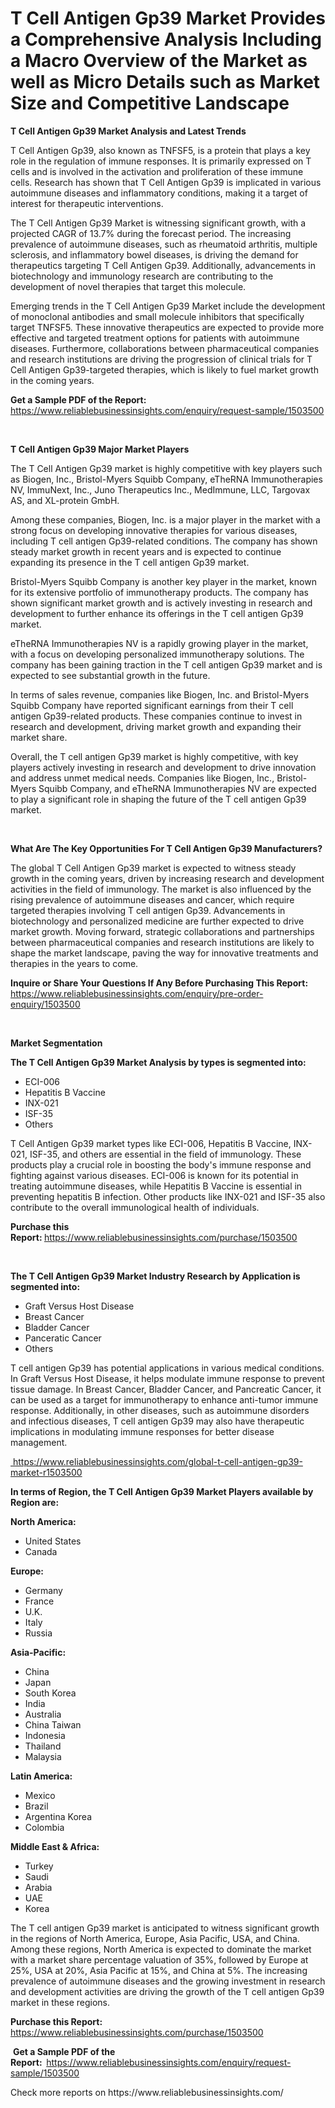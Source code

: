 <p><h1>T Cell Antigen Gp39 Market Provides a Comprehensive Analysis Including a Macro Overview of the Market as well as Micro Details such as Market Size and Competitive Landscape</h1></p><p><strong>T Cell Antigen Gp39 Market Analysis and Latest Trends</strong></p>
<p><p>T Cell Antigen Gp39, also known as TNFSF5, is a protein that plays a key role in the regulation of immune responses. It is primarily expressed on T cells and is involved in the activation and proliferation of these immune cells. Research has shown that T Cell Antigen Gp39 is implicated in various autoimmune diseases and inflammatory conditions, making it a target of interest for therapeutic interventions.</p><p>The T Cell Antigen Gp39 Market is witnessing significant growth, with a projected CAGR of 13.7% during the forecast period. The increasing prevalence of autoimmune diseases, such as rheumatoid arthritis, multiple sclerosis, and inflammatory bowel diseases, is driving the demand for therapeutics targeting T Cell Antigen Gp39. Additionally, advancements in biotechnology and immunology research are contributing to the development of novel therapies that target this molecule.</p><p>Emerging trends in the T Cell Antigen Gp39 Market include the development of monoclonal antibodies and small molecule inhibitors that specifically target TNFSF5. These innovative therapeutics are expected to provide more effective and targeted treatment options for patients with autoimmune diseases. Furthermore, collaborations between pharmaceutical companies and research institutions are driving the progression of clinical trials for T Cell Antigen Gp39-targeted therapies, which is likely to fuel market growth in the coming years.</p></p>
<p><strong>Get a Sample PDF of the Report:&nbsp;</strong> <a href="https://www.reliablebusinessinsights.com/enquiry/request-sample/1503500">https://www.reliablebusinessinsights.com/enquiry/request-sample/1503500</a></p>
<p>&nbsp;</p>
<p><strong>T Cell Antigen Gp39 Major Market Players</strong></p>
<p><p>The T Cell Antigen Gp39 market is highly competitive with key players such as Biogen, Inc., Bristol-Myers Squibb Company, eTheRNA Immunotherapies NV, ImmuNext, Inc., Juno Therapeutics Inc., MedImmune, LLC, Targovax AS, and XL-protein GmbH.</p><p>Among these companies, Biogen, Inc. is a major player in the market with a strong focus on developing innovative therapies for various diseases, including T cell antigen Gp39-related conditions. The company has shown steady market growth in recent years and is expected to continue expanding its presence in the T cell antigen Gp39 market.</p><p>Bristol-Myers Squibb Company is another key player in the market, known for its extensive portfolio of immunotherapy products. The company has shown significant market growth and is actively investing in research and development to further enhance its offerings in the T cell antigen Gp39 market.</p><p>eTheRNA Immunotherapies NV is a rapidly growing player in the market, with a focus on developing personalized immunotherapy solutions. The company has been gaining traction in the T cell antigen Gp39 market and is expected to see substantial growth in the future.</p><p>In terms of sales revenue, companies like Biogen, Inc. and Bristol-Myers Squibb Company have reported significant earnings from their T cell antigen Gp39-related products. These companies continue to invest in research and development, driving market growth and expanding their market share.</p><p>Overall, the T cell antigen Gp39 market is highly competitive, with key players actively investing in research and development to drive innovation and address unmet medical needs. Companies like Biogen, Inc., Bristol-Myers Squibb Company, and eTheRNA Immunotherapies NV are expected to play a significant role in shaping the future of the T cell antigen Gp39 market.</p></p>
<p>&nbsp;</p>
<p><strong>What Are The Key Opportunities For T Cell Antigen Gp39 Manufacturers?</strong></p>
<p><p>The global T Cell Antigen Gp39 market is expected to witness steady growth in the coming years, driven by increasing research and development activities in the field of immunology. The market is also influenced by the rising prevalence of autoimmune diseases and cancer, which require targeted therapies involving T cell antigen Gp39. Advancements in biotechnology and personalized medicine are further expected to drive market growth. Moving forward, strategic collaborations and partnerships between pharmaceutical companies and research institutions are likely to shape the market landscape, paving the way for innovative treatments and therapies in the years to come.</p></p>
<p><strong>Inquire or Share Your Questions If Any Before Purchasing This Report:</strong> <a href="https://www.reliablebusinessinsights.com/enquiry/pre-order-enquiry/1503500">https://www.reliablebusinessinsights.com/enquiry/pre-order-enquiry/1503500</a></p>
<p>&nbsp;</p>
<p><strong>Market Segmentation</strong></p>
<p><strong>The T Cell Antigen Gp39 Market Analysis by types is segmented into:</strong></p>
<p><ul><li>ECI-006</li><li>Hepatitis B Vaccine</li><li>INX-021</li><li>ISF-35</li><li>Others</li></ul></p>
<p><p>T Cell Antigen Gp39 market types like ECI-006, Hepatitis B Vaccine, INX-021, ISF-35, and others are essential in the field of immunology. These products play a crucial role in boosting the body's immune response and fighting against various diseases. ECI-006 is known for its potential in treating autoimmune diseases, while Hepatitis B Vaccine is essential in preventing hepatitis B infection. Other products like INX-021 and ISF-35 also contribute to the overall immunological health of individuals.</p></p>
<p><strong>Purchase this Report:&nbsp;</strong><a href="https://www.reliablebusinessinsights.com/purchase/1503500">https://www.reliablebusinessinsights.com/purchase/1503500</a></p>
<p>&nbsp;</p>
<p><strong>The T Cell Antigen Gp39 Market Industry Research by Application is segmented into:</strong></p>
<p><ul><li>Graft Versus Host Disease</li><li>Breast Cancer</li><li>Bladder Cancer</li><li>Panceratic Cancer</li><li>Others</li></ul></p>
<p><p>T cell antigen Gp39 has potential applications in various medical conditions. In Graft Versus Host Disease, it helps modulate immune response to prevent tissue damage. In Breast Cancer, Bladder Cancer, and Pancreatic Cancer, it can be used as a target for immunotherapy to enhance anti-tumor immune response. Additionally, in other diseases, such as autoimmune disorders and infectious diseases, T cell antigen Gp39 may also have therapeutic implications in modulating immune responses for better disease management.</p></p>
<p><a href="https://www.reliablebusinessinsights.com/global-t-cell-antigen-gp39-market-r1503500">&nbsp;https://www.reliablebusinessinsights.com/global-t-cell-antigen-gp39-market-r1503500</a></p>
<p><strong>In terms of Region, the T Cell Antigen Gp39 Market Players available by Region are:</strong></p>
<p>
    <p> <strong> North America: </strong>
        <ul>
            <li>United States</li>
            <li>Canada</li>
        </ul>
        </p> 
    <p> <strong> Europe: </strong>
        <ul>
            <li>Germany</li>
            <li>France</li>
            <li>U.K.</li>
            <li>Italy</li>
            <li>Russia</li>
        </ul>
        </p> 
    <p> <strong> Asia-Pacific: </strong>
        <ul>
            <li>China</li>
            <li>Japan</li>
            <li>South Korea</li>
            <li>India</li>
            <li>Australia</li>
            <li>China Taiwan</li>
            <li>Indonesia</li>
            <li>Thailand</li>
            <li>Malaysia</li>
        </ul>
        </p> 
    <p> <strong> Latin America: </strong>
        <ul>
            <li>Mexico</li>
            <li>Brazil</li>
            <li>Argentina Korea</li>
            <li>Colombia</li>
        </ul>
        </p> 
    <p> <strong> Middle East & Africa: </strong>
        <ul>
            <li>Turkey</li>
            <li>Saudi</li>
            <li>Arabia</li>
            <li>UAE</li>
            <li>Korea</li>
        </ul>
    </p>
    </p>
<p><p>The T cell antigen Gp39 market is anticipated to witness significant growth in the regions of North America, Europe, Asia Pacific, USA, and China. Among these regions, North America is expected to dominate the market with a market share percentage valuation of 35%, followed by Europe at 25%, USA at 20%, Asia Pacific at 15%, and China at 5%. The increasing prevalence of autoimmune diseases and the growing investment in research and development activities are driving the growth of the T cell antigen Gp39 market in these regions.</p></p>
<p><strong>Purchase this Report: </strong><a href="https://www.reliablebusinessinsights.com/purchase/1503500">https://www.reliablebusinessinsights.com/purchase/1503500</a></p>
<p>&nbsp;<strong>Get a Sample PDF of the Report:&nbsp;&nbsp;</strong><a href="https://www.reliablebusinessinsights.com/enquiry/request-sample/1503500">https://www.reliablebusinessinsights.com/enquiry/request-sample/1503500</a></p>
<p><strong></strong></p>
<p>Check more reports on https://www.reliablebusinessinsights.com/</p>